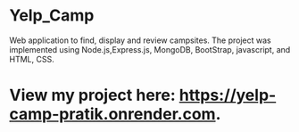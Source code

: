 # Yelp_Camp

Web application to find, display and review campsites.
The project was implemented using Node.js,Express.js, MongoDB, BootStrap, javascript, and HTML, CSS.
# View my project here: https://yelp-camp-pratik.onrender.com.
